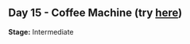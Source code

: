 ## Day 15 - Coffee Machine (try [here](https://replit.com/@GloryOdeyemi/Coffee-Machine?v=1))

**Stage:** Intermediate
